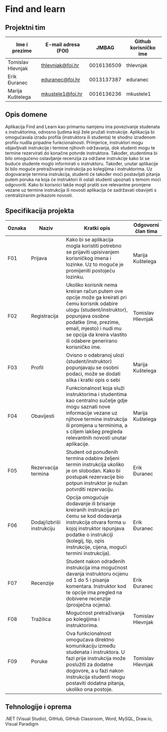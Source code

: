 # Find and learn

## Projektni tim

Ime i prezime | E-mail adresa (FOI) | JMBAG | Github korisničko ime
------------  | ------------------- | ----- | ---------------------
Tomislav Hlevnjak | thlevnjak@foi.hr | 0016136509 | thlevnjak
Erik Đuranec | eduranec@foi.hr  | 0013137387 | eduranec
Marija Kuštelega | mkustele1@foi.hr | 0016136236 | mkustele1

## Opis domene
Aplikacija Find and Learn kao primarnu namjenu ima povezivanje studenata s instruktorima, odnosno ljudima koji žele pružati instrukcije. Aplikacija bi omogućavala izradu profila (instruktora ili studenta) te shodno izrađenom profilu nudila pripadne funkcionalnosti. Primjerice, instruktori mogu objavljivati instrukcije i termine njihovih održavanja, dok studenti mogu te termine rezervirati do konačne potvrde instruktora. Također, studentima bi bilo omogućeno ostavljanje recenzija za održane instrukcije kako bi se buduće studente moglo informirati o instruktoru. Također, unutar aplikacije bi bilo moguće pretraživanje instrukcija po kolegijima i instruktorima. Uz dogovaranje termina instrukcija, studenti će također moći postavljati pitanja putem poruka na koja će instruktori ili ostali studenti upoznati s temom moći odgovoriti. Kako bi korisnici lakše mogli pratiti sve relevantne promjene vezane uz termine instrukcija ili novosti aplikacija će sadržavati obavijeti s centraliziranim prikazom novosti.

## Specifikacija projekta

Oznaka | Naziv | Kratki opis | Odgovorni član tima
------ | ----- | ----------- | -------------------
F01 | Prijava | Kako bi se aplikacija mogla koristiti potrebno se prijaviti upisivanjem korisničkog imena i lozinke. Uz to moguće je promijeniti postojeću lozinku. | Marija Kuštelega
F02 | Registracija | Ukoliko korisnik nema kreiran račun putem ove opcije može ga kreirati pri čemu korisnik odabire ulogu (student/instruktor), popunjava osobne podatke (ime, prezime, email, mjesto) i nudi mu se opcija da kreira vlastito ili odabere generirano korisničko ime. | Tomislav Hlevnjak
F03 | Profil | Ovisno o odabranoj ulozi (student/instruktor) popunjavaju se osobni podaci, može se dodati slika i kratki opis o sebi | Marija Kuštelega
F04 | Obavijesti| Funkcionalnost koja služi instruktorima i studentima kao centralno sučelje gdje mogu saznati nove informacije vezane uz njihove termine instrukcija ili promjena u terminima, a s ciljem lakšeg pregleda relevantnih novosti unutar aplikacije. | Marija Kuštelega
F05 | Rezervacija termina | Student od ponuđenih termina odabire željeni termin instrukcija ukoliko je on slobodan. Kako bi postupak rezervacije bio potpun instruktor je nužan potvrditi rezervaciju. | Erik Đuranec
F06 | Dodaj/izbriši instrukciju | Opcija omogućuje dodavanje ili brisanje kreiranih instrukcija pri čemu se kod dodavanja instrukcija otvara forma u kojoj instruktor ispunjava podatke o instrukciji (kolegij, tip, opis instrukcije, cijena, mogući termini instrukcija). | Erik Đuranec
F07 | Recenzije | Student nakon odrađenih instrukcija ima mogućnost davanja instruktoru ocjenu od 1 do 5 i pisanja komentara. Instruktor kod te opcije ima pregled na dobivene recenzije (prosječna ocjena). | Erik Đuranec
F08 | Tražilica | Mogućnost pretraživanja po kolegijima i instruktorima. | Tomislav Hlevnjak
F09 | Poruke | Ova funkcionalnost omogućava direktno komunikaciju između studenata i instruktora. U fazi prije instrukcija može poslužiti za dodatne dogovore, a u fazi nakon instrukcija studenti mogu postaviti dodatna pitanja, ukoliko ona postoje. | Tomislav Hlevnjak

## Tehnologije i oprema
.NET (Visual Studio), GitHub, GitHub Classroom, Word, MySQL, Draw.io, Visual Paradigm
